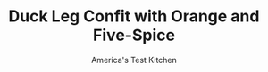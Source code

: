 ---
layout: ../../layouts/MarkdownPostLayout.astro
title: Duck Leg Confit with Orange and Five-Spice
author: America's Test Kitchen
pubDate: 2023-03-15
description: "A traditional French method produces succulent, luxurious results."
image_url: https://res.cloudinary.com/hksqkdlah/image/upload/ar_1:1,c_fill,dpr_2.0,f_auto,fl_lossy.progressive.strip_profile,g_faces:auto,q_auto:low,w_344/SFS_DuckConfit_069_w8ilb0
tags: ["Main Courses","Duck","Make Ahead"]
calories: 12582
protein: 33
carbohydrates: 5
fats: 157
fiber: 1
ingredients: ["1 ounce (1⁄4 cup) Diamond Crystal, kosher salt","4 teaspoons, sugar","2 teaspoons, pepper","2 tablespoons grated, orange zest","1 tablespoon, five-spice powder","8 (9- to 11-ounce), duck legs, trimmed","8 cups (64 ounces), duck fat, for confit","1 , garlic head, halved crosswise","10 fresh, thyme sprigs","4 , bay leaves"]
serves: 8
time: "3 1⁄4 hours, plus 26 hours curing and cooling"
instructions: ["Combine salt, orange zest, sugar, five-spice powder, and pepper in small bowl. Arrange duck legs skin side down on cutting board. Sprinkle meat side of legs with ¼ cup of salt mixture, then sprinkle skin side with remaining salt mixture. Place duck legs skin side up in 13 by 9-inch baking pan (overlapping legs slightly as needed), cover pan tightly with plastic wrap, and refrigerate for at least 24 hours or up to 2 days.","Adjust oven rack to middle position and heat oven to 275 degrees. Remove duck legs from pan, rinse well under cold running water, and pat dry with paper towels. Melt duck fat in large Dutch oven over medium heat. Off heat, add duck legs (skin side up), garlic, thyme sprigs, and bay leaves, making sure legs are completely submerged. Return pot to medium heat and cook until fat is just beginning to simmer, about 3 minutes.","Cover pot; transfer to oven; and bake until paring knife inserted into thickest part of largest thigh meets very little resistance, 2 to 2½ hours. (To ensure that the oven temperature remains steady, wait at least 20 minutes before retesting if duck is not done.)","Transfer pot to wire rack and remove lid. Let duck legs cool completely in pot, about 2 hours.","Using spatula and tongs, carefully remove 4 duck legs from fat, letting excess fat drip back into pot, and arrange legs skin side down in cold 12-inch nonstick skillet. Cover skillet and heat over medium-low heat until skin is well browned and crisp, 6 to 10 minutes (fat will splatter considerably).","Remove skillet from heat and let sit, covered, until splattering subsides slightly. Flip duck legs and let sit, covered, until meat is heated through, about 2 minutes. Transfer duck legs to platter. Pour off fat from skillet and repeat with remaining duck legs (second batch will brown and crisp more quickly because skillet is already hot). Serve.","TO MAKE AHEAD: After cooling in step 4, transfer duck legs skin side up to clean 13 by 9-inch baking pan. Ladle duck fat through fine-mesh strainer over legs, making sure not to pick up any drippings from bottom of pot, until legs are completely submerged in fat; discard thyme sprigs and bay leaves and save garlic for another use. Store any remaining duck fat separately. Cover legs tightly with plastic wrap and refrigerate for up to 1 month. To easily remove duck from solidified fat, let sit at room temperature for 1 hour or heat for 15 minutes in 350-degree oven until fat is melted."]
nutrition: ["662 mg Potassium, K","410 mg Phosphorus, P","71 mg Calcium, Ca","7 mg Iron, Fe","53 mg Magnesium, Mg","800 mg Sodium, Na","4 mg Zinc, Zn","157 g Total lipid (fat)","11 mg Niacin","75 g Fatty acids, total monounsaturated","20 g Fatty acids, total polyunsaturated","18 mg Vitamin C, total ascorbic acid","4 µg Vitamin D (D2 + D3)","260 mg Cholesterol","52 g Fatty acids, total saturated","1 g Fiber, total dietary","40 µg Folate, food","2 g Sugars, total","16 µg Vitamin K (phylloquinone)","144 g Water","6 g Carbohydrate, by difference","40 µg Folate, DFE","33 g Protein","3 mg Vitamin E (alpha-tocopherol)","152 µg Vitamin A, RAE","5 g Carbohydrates (net)","1572 kcal Energy","2 g Sugars, added","12582 calories"]
notes: "We developed this recipe with Pekin duck legs, which weigh about 10 ounces each. Larger duck legs, such as Moulard legs (that weigh about 14 ounces each), will also work here and should be tender after 2½ hours of cooking in step 3. If using Morton kosher salt, 1 ounce is 3 tablespoons. Legs cured for 48 hours will be slightly saltier and more intensely flavored than legs cured for 24 hours. Though duck fat is traditional, we found that less pricey chicken fat or lard or even vegetable oil will work nicely. This recipe can be halved easily to make four duck legs; use a large saucepan instead of the Dutch oven, and store the legs in an 8-inch square baking pan."
---